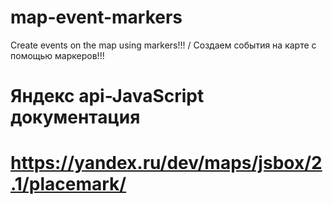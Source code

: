 # map-event-markers
Create events on the map using markers!!! / Создаем события на карте с помощью маркеров!!!

# Яндекс api-JavaScript документация
# https://yandex.ru/dev/maps/jsbox/2.1/placemark/
